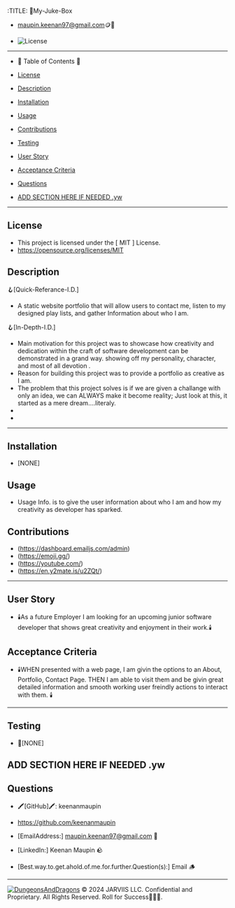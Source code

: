 
  :TITLE:
👑My-Juke-Box

- maupin.keenan97@gmail.com🪙💸

- ![License](https://img.shields.io/badge/license-MIT-green)
-----------------------------------------------------------

- 🧭 Table of Contents 🧭 

- [License](#license)

- [Description](#description)

- [Installation](#installation)

- [Usage](#usage)

- [Contributions](#contributions)

- [Testing](#testing)

- [User Story](#user-story)

- [Acceptance Criteria](#acceptance-criteria)

- [Questions](#questions)

- [ADD SECTION HERE IF NEEDED .yw](#add-section-here-if-needed-yw)

-------------------------------------------------------
## License
- This project is licensed under the [ MIT ] License.
- https://opensource.org/licenses/MIT

## Description

🪝[Quick-Referance-I.D.] 
- A static website portfolio that will allow users to contact me, listen to my designed play lists, and gather Information about who I am.

🪝[In-Depth-I.D.] 
- Main motivation for this project was to showcase how creativity and dedication within the craft of software development can be demonstrated in  a grand way. showing off my personality, character, and most of all devotion .
- Reason for building this project was to provide a portfolio as creative as I am.
- The problem that this project solves is if we are given a challange with only an idea, we can ALWAYS make it become reality; Just look at this, it started as a mere dream....literaly.
- 
- 

-------------------------------------------------------
## Installation 
- [NONE]
## Usage
- Usage Info. is to give the user information about who I am and how my creativity as  developer has sparked.
## Contributions
- (https://dashboard.emailjs.com/admin)
- (https://emoji.gg/)
- (https://youtube.com/)
- (https://en.y2mate.is/u2ZQt/)
-------------------------------------------------------
## User Story
- 🕯️As a future Employer I am looking for an upcoming junior software developer that shows great creativity and enjoyment in their work.🕯️

## Acceptance Criteria
- 🕯️WHEN presented with a web page, I am givin the options to an About, Portfolio, Contact Page. THEN I am able to visit them and be givin great detailed information and smooth working user freindly actions to interact with them. 🕯️
-------------------------------------------------------

## Testing
- 🧪[NONE]

## ADD SECTION HERE IF NEEDED .yw

## Questions
- 🖍️[GitHub]🖍️: keenanmaupin
- https://github.com/keenanmaupin
- [EmailAddress:] maupin.keenan97@gmail.com 🍄
- [LinkedIn:] Keenan Maupin 🪨

- [Best.way.to.get.ahold.of.me.for.further.Question(s):] Email 🪵

---

[![DungeonsAndDragons](https://cdn3.emoji.gg/emojis/2932-dungeonsanddragons.gif)](https://emoji.gg/emoji/2932-dungeonsanddragons)
© 2024 JARVIIS LLC. Confidential and Proprietary. All Rights Reserved. Roll for Success🧙🏾‍♂️.